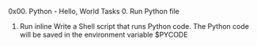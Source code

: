 0x00. Python - Hello, World
Tasks
0. Run Python file

1. Run inline
Write a Shell script that runs Python code.
The Python code will be saved in the environment variable $PYCODE

